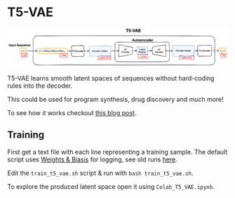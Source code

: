 # T5-VAE

![Diagram of the a State Autoencoder](t5-vae.png)

T5-VAE learns smooth latent spaces of sequences without hard-coding rules into the decoder.

This could be used for program synthesis, drug discovery and much more!

To see how it works checkout [this blog post]().

## Training

First get a text file with each line representing a training sample.
The default script uses [Weights & Biasis](https://app.wandb.ai/) for logging, see old runs [here](https://app.wandb.ai/fraser/T5-VAE?workspace=user-fraser).

Edit the `train_t5_vae.sh` script & run with `bash train_t5_vae.sh`.

To explore the produced latent space open it using `Colab_T5_VAE.ipynb`.
